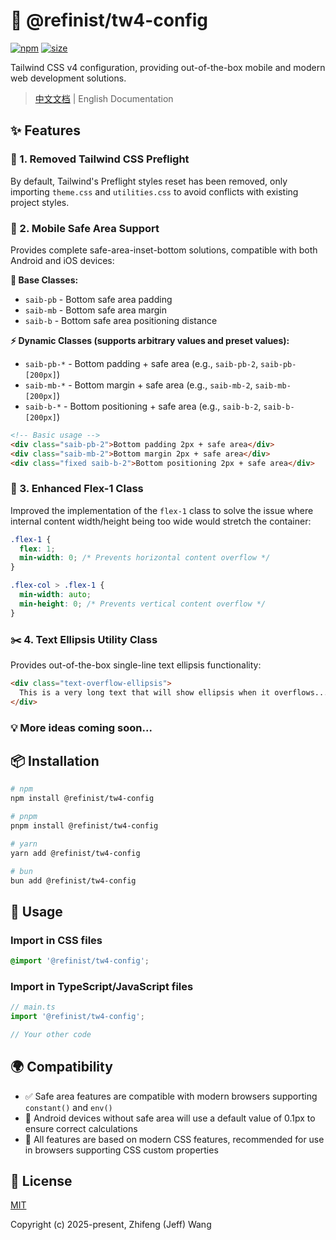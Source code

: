 # 🎨 @refinist/tw4-config

[![npm](https://img.shields.io/npm/v/@refinist/tw4-config.svg?labelColor=00bcff&color=000000)](https://npmjs.com/package/@refinist/tw4-config) [![size](https://img.badgesize.io/https://unpkg.com/@refinist/tw4-config?compression=gzip&labelColor=00bcff&color=000000)](https://unpkg.com/@refinist/tw4-config)

Tailwind CSS v4 configuration, providing out-of-the-box mobile and modern web development solutions.

> [中文文档](./README.zh.md) | English Documentation

## ✨ Features

### 🚫 1. Removed Tailwind CSS Preflight

By default, Tailwind's Preflight styles reset has been removed, only importing `theme.css` and `utilities.css` to avoid conflicts with existing project styles.

### 📱 2. Mobile Safe Area Support

Provides complete safe-area-inset-bottom solutions, compatible with both Android and iOS devices:

**🔧 Base Classes:**

- `saib-pb` - Bottom safe area padding
- `saib-mb` - Bottom safe area margin
- `saib-b` - Bottom safe area positioning distance

**⚡ Dynamic Classes (supports arbitrary values and preset values):**

- `saib-pb-*` - Bottom padding + safe area (e.g., `saib-pb-2`, `saib-pb-[200px]`)
- `saib-mb-*` - Bottom margin + safe area (e.g., `saib-mb-2`, `saib-mb-[200px]`)
- `saib-b-*` - Bottom positioning + safe area (e.g., `saib-b-2`, `saib-b-[200px]`)

```html
<!-- Basic usage -->
<div class="saib-pb-2">Bottom padding 2px + safe area</div>
<div class="saib-mb-2">Bottom margin 2px + safe area</div>
<div class="fixed saib-b-2">Bottom positioning 2px + safe area</div>
```

### 🔄 3. Enhanced Flex-1 Class

Improved the implementation of the `flex-1` class to solve the issue where internal content width/height being too wide would stretch the container:

```css
.flex-1 {
  flex: 1;
  min-width: 0; /* Prevents horizontal content overflow */
}

.flex-col > .flex-1 {
  min-width: auto;
  min-height: 0; /* Prevents vertical content overflow */
}
```

### ✂️ 4. Text Ellipsis Utility Class

Provides out-of-the-box single-line text ellipsis functionality:

```html
<div class="text-overflow-ellipsis">
  This is a very long text that will show ellipsis when it overflows...
</div>
```

### 💡 More ideas coming soon...

## 📦 Installation

```bash
# npm
npm install @refinist/tw4-config

# pnpm
pnpm install @refinist/tw4-config

# yarn
yarn add @refinist/tw4-config

# bun
bun add @refinist/tw4-config
```

## 🚀 Usage

### Import in CSS files

```css
@import '@refinist/tw4-config';
```

### Import in TypeScript/JavaScript files

```typescript
// main.ts
import '@refinist/tw4-config';

// Your other code
```

## 🌍 Compatibility

- ✅ Safe area features are compatible with modern browsers supporting `constant()` and `env()`
- 🤖 Android devices without safe area will use a default value of 0.1px to ensure correct calculations
- 🔧 All features are based on modern CSS features, recommended for use in browsers supporting CSS custom properties

## 📄 License

[MIT](./LICENSE)

Copyright (c) 2025-present, Zhifeng (Jeff) Wang
